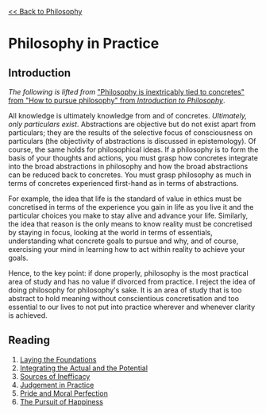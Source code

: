 [<< Back to Philosophy](https://pranigopu.github.io/philosophy)

# Philosophy in Practice
## Introduction
_The following is lifted from_ ["Philosophy is inextricably tied to concretes" from "How to pursue philosophy" from _Introduction to Philosophy_](https://pranigopu.github.io/philosophy/intro-to-philosophy.html).

All knowledge is ultimately knowledge from and of concretes. _Ultimately, only particulars exist_. Abstractions are objective but do not exist apart from particulars; they are the results of the selective focus of consciousness on particulars (the objectivity of abstractions is discussed in epistemology). Of course, the same holds for philosophical ideas. If a philosophy is to form the basis of your thoughts and actions, you must grasp how concretes integrate into the broad abstractions in philosophy and how the broad abstractions can be reduced back to concretes. You must grasp philosophy as much in terms of concretes experienced first-hand as in terms of abstractions.

For example, the idea that life is the standard of value in ethics must be concretised in terms of the experience you gain in life as you live it and the particular choices you make to stay alive and advance your life. Similarly, the idea that reason is the only means to know reality must be concretised by staying in focus, looking at the world in terms of essentials, understanding what concrete goals to pursue and why, and of course, exercising your mind in learning how to act within reality to achieve your goals.

Hence, to the key point: if done properly, philosophy is the most practical area of study and has no value if divorced from practice. I reject the idea of doing philosophy for philosophy's sake. It is an area of study that is too abstract to hold meaning without conscientious concretisation and too essential to our lives to not put into practice wherever and whenever clarity is achieved.

## Reading
1. [Laying the Foundations](https://pranigopu.github.io/philosophy/philosophy-in-practice/laying-foundations.html)
2. [Integrating the Actual and the Potential](https://pranigopu.github.io/philosophy/philosophy-in-practice/integrating-actual-and-potential.html)
3. [Sources of Inefficacy](https://pranigopu.github.io/philosophy/philosophy-in-practice/sources-of-inefficacy.html)
4. [Judgement in Practice](https://pranigopu.github.io/philosophy/philosophy-in-practice/judgement-in-practice.html)
5. [Pride and Moral Perfection](https://pranigopu.github.io/philosophy/pride-and-moral-perfection.html)
6. [The Pursuit of Happiness](https://pranigopu.github.io/philosophy/philosophy-in-practice/pursuit-of-happiness.html)